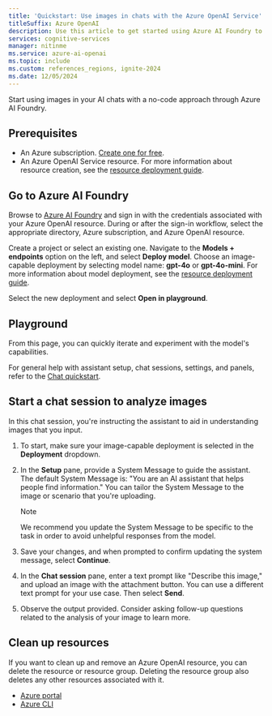 ```yaml
---
title: 'Quickstart: Use images in chats with the Azure OpenAI Service'
titleSuffix: Azure OpenAI
description: Use this article to get started using Azure AI Foundry to deploy and use an image-capable model.
services: cognitive-services
manager: nitinme
ms.service: azure-ai-openai
ms.topic: include
ms.custom: references_regions, ignite-2024
ms.date: 12/05/2024
---
```


Start using images in your AI chats with a no-code approach through Azure AI Foundry.

## Prerequisites

- An Azure subscription. <a href="https://azure.microsoft.com/free/ai-services" target="_blank">Create one for free</a>.
- An Azure OpenAI Service resource. For more information about resource creation, see the [resource deployment guide](/azure/ai-services/openai/how-to/create-resource).

## Go to Azure AI Foundry

Browse to [Azure AI Foundry](https://ai.azure.com/) and sign in with the credentials associated with your Azure OpenAI resource. During or after the sign-in workflow, select the appropriate directory, Azure subscription, and Azure OpenAI resource.

Create a project or select an existing one. Navigate to the **Models + endpoints** option on the left, and select **Deploy model**. Choose an image-capable deployment by selecting model name: **gpt-4o** or **gpt-4o-mini**. For more information about model deployment, see the [resource deployment guide](/azure/ai-services/openai/how-to/create-resource).  

Select the new deployment and select **Open in playground**.

## Playground

From this page, you can quickly iterate and experiment with the model's capabilities. 

For general help with assistant setup, chat sessions, settings, and panels, refer to the [Chat quickstart](/azure/ai-services/openai/chatgpt-quickstart?tabs=command-line&pivots=programming-language-studio). 


## Start a chat session to analyze images

In this chat session, you're instructing the assistant to aid in understanding images that you input. 
1. To start, make sure your image-capable deployment is selected in the **Deployment** dropdown.
2. In the **Setup** pane, provide a System Message to guide the assistant. The default System Message is: "You are an AI assistant that helps people find information." You can tailor the System Message to the image or scenario that you're uploading. 

   > [!NOTE]
    > We recommend you update the System Message to be specific to the task in order to avoid unhelpful responses from the model.

1. Save your changes, and when prompted to confirm updating the system message, select **Continue**.
1. In the **Chat session** pane, enter a text prompt like "Describe this image," and upload an image with the attachment button. You can use a different text prompt for your use case. Then select **Send**. 
1. Observe the output provided. Consider asking follow-up questions related to the analysis of your image to learn more.


## Clean up resources

If you want to clean up and remove an Azure OpenAI resource, you can delete the resource or resource group. Deleting the resource group also deletes any other resources associated with it.

- [Azure portal](../../multi-service-resource.md?pivots=azportal#clean-up-resources)
- [Azure CLI](../../multi-service-resource.md?pivots=azcli#clean-up-resources)
